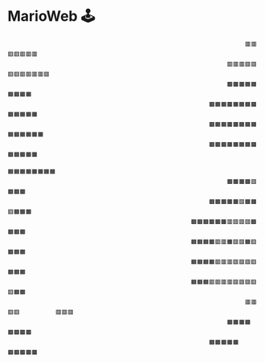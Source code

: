 # MarioWeb  🕹️
                                                                      🟥🟥🟥🟥🟥🟥🟥
                                                                 🟥🟥🟥🟥🟥🟥🟥🟥🟥🟥🟥🟥
                                                                 🟫🟫🟫🟧🟧🟧🟫🟫🟧
                                                            🟫🟧🟧🟫🟧🟧🟧🟫🟫🟧🟧🟧🟧
                                                            🟫🟧🟧🟫🟫🟧🟧🟧🟧🟫🟧🟧🟧🟧
                                                            🟫🟫🟫🟧🟧🟧🟧🟫🟫🟫🟫🟫🟫
                                                                           🟧🟧🟧🟧🟧🟧🟧🟧
                                                                 🟫🟫🟫🟫🟥🟫🟫🟫
                                                            🟫🟫🟫🟫🟫🟥🟫🟫🟥🟫🟫🟫
                                                       🟫🟫🟫🟫🟫🟫🟥🟥🟥🟥🟫🟫🟫🟫
                                                       🟧🟧🟧🟫🟥🟥🟧🟥🟥🟧🟥🟫🟧🟧
                                                       🟧🟧🟧🟧🟥🟥🟥🟥🟥🟥🟥🟧🟧🟧
                                                       🟧🟧🟧🟥🟥🟥🟥🟥🟥🟥🟥🟥🟧🟧
                                                                      🟥🟥🟥🟥          🟥🟥🟥
                                                                 🟫🟫🟫🟫               🟫🟫🟫🟫
                                                            🟫🟫🟫🟫🟫               🟫🟫🟫🟫🟫            

